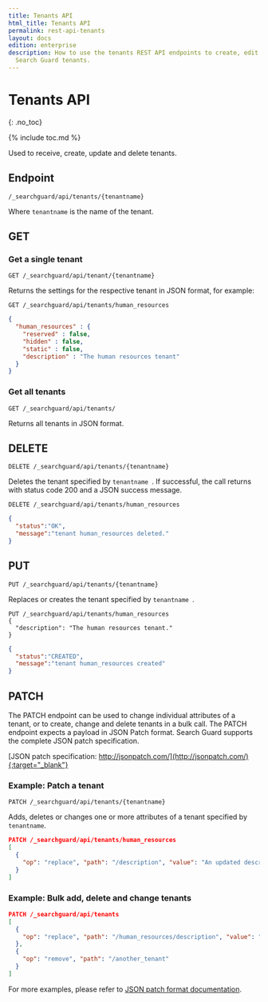 ```yaml
---
title: Tenants API
html_title: Tenants API
permalink: rest-api-tenants
layout: docs
edition: enterprise
description: How to use the tenants REST API endpoints to create, edit and delete
  Search Guard tenants.
---
```

<!---
Copyright 2022 floragunn GmbH
-->

# Tenants API
{: .no_toc}

{% include toc.md %}

Used to receive, create, update and delete tenants.

## Endpoint

```
/_searchguard/api/tenants/{tenantname}
```
Where `tenantname` is the name of the tenant.

## GET

### Get a single tenant

```
GET /_searchguard/api/tenant/{tenantname}
```
Returns the settings for the respective tenant in JSON format, for example:

```
GET /_searchguard/api/tenants/human_resources
```
```json
{
  "human_resources" : {
    "reserved" : false,
    "hidden" : false,
    "static" : false,
    "description" : "The human resources tenant"
  }
}
```

### Get all tenants

```
GET /_searchguard/api/tenants/
```

Returns all tenants in JSON format.

## DELETE

```
DELETE /_searchguard/api/tenants/{tenantname}
```

Deletes the tenant specified by `tenantname `. If successful, the call returns with status code 200 and a JSON success message.

```
DELETE /_searchguard/api/tenants/human_resources
```
```json
{
  "status":"OK",
  "message":"tenant human_resources deleted."
}
```

## PUT

```
PUT /_searchguard/api/tenants/{tenantname}
```

Replaces or creates the tenant specified by `tenantname `.

```
PUT /_searchguard/api/tenants/human_resources
{
  "description": "The human resources tenant."
}
```

```json
{
  "status":"CREATED",
  "message":"tenant human_resources created"
}
```

## PATCH

The PATCH endpoint can be used to change individual attributes of a tenant, or to create, change and delete tenants in a bulk call. The PATCH endpoint expects a payload in JSON Patch format. Search Guard supports the complete JSON patch specification.

[JSON patch specification: http://jsonpatch.com/](http://jsonpatch.com/){:target="_blank"}

### Example: Patch a tenant

```
PATCH /_searchguard/api/tenants/{tenantname}
```

Adds, deletes or changes one or more attributes of a tenant specified by `tenantname`.

```json
PATCH /_searchguard/api/tenants/human_resources
[ 
  { 
    "op": "replace", "path": "/description", "value": "An updated description"
  }
]
```

### Example: Bulk add, delete and change tenants

```json
PATCH /_searchguard/api/tenants
[ 
  { 
    "op": "replace", "path": "/human_resources/description", "value": "An updated description" 
  },
  { 
    "op": "remove", "path": "/another_tenant"
  }
]
```

For more examples, please refer to [JSON patch format documentation](http://jsonpatch.com/).
